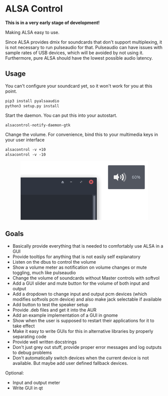 # ALSA Control

**This is in a very early stage of development!**

Making ALSA easy to use.

Since ALSA provides dmix for soundcards that don't support multiplexing, it is not necessary to run pulseaudio for that.
Pulseaudio can have issues with sample rates of USB devices, which will be avoided by not using it.
Furthermore, pure ALSA should have the lowest possible audio latency.

## Usage

You can't configure your soundcard yet, so it won't work for you at this point.

```
pip3 install pyalsaaudio
python3 setup.py install
```

Start the daemon. You can put this into your autostart.

```
alsacontrol-notify-daemon-gtk
```

Change the volume. For convenience, bind this to your multimedia keys in your user interface

```
alsacontrol -v +10
alsacontrol -v -10
```

<p align="center">
    <img src="data/notifications.png"/>
</p>


## Goals

- Basically provide everything that is needed to comfortably use ALSA in a GUI
- Provide tooltips for anything that is not easily self explanatory
- Listen on the dbus to control the volume
- Show a volume meter as notification on volume changes or mute toggling, much like pulseaudio
- Change the volume of soundcards without Master controls with softvol
- Add a GUI slider and mute button for the volume of both input and output
- Add a dropdown to change input and output pcm devices (which modifies softvols pcm device) and also make jack selectable if available
- Add button to test the speaker setup
- Provide .deb files and get it into the AUR
- Add an example implementation of a GUI in gnome
- Show when the user is supposed to restart their applications for it to take effect
- Make it easy to write GUIs for this in alternative libraries by properly separating code
- Provide well written docstrings
- Don't just grey out stuff, provide proper error messages and log outputs to debug problems
- Don't automatically switch devices when the current device is not available. But maybe add user defined fallback devices.

Optional:
- Input and output meter
- Write GUI in qt

